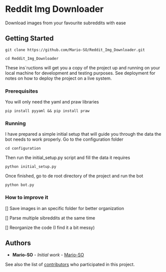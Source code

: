 # Reddit Img Downloader

Download images from your favourite subreddits with ease

## Getting Started
```
git clone https://github.com/Mario-SO/Reddit_Img_Downloader.git
```
```
cd Reddit_Img_Downloader
```
These ins`ructions will get you a copy of the project up and running on your local machine for development and testing purposes. See deployment for notes on how to deploy the project on a live system.

### Prerequisites

You will only need the yaml and praw libraries

```
pip install pyyaml && pip install praw
```

### Running

I have prepared a simple initial setup that will guide you through the data the bot needs to work properly.
Go to the configuration folder 

```
cd configuration
```
Then run the initial_setup.py script and fill the data it requires

```
python initial_setup.py
```
Once finished, go to de root directory of the project and run the bot

```
python bot.py
```

### How to improve it

[] Save images in an specific folder for better organization

[] Parse multiple sibreddits at the same time

[] Reorganize the code (I find it a bit messy)

## Authors

* **Mario-SO** - *Initial work* - [Mario-SO](https://github.com/Mario-SO)

See also the list of [contributors](https://github.com/Mario-SO/Reddit_Img_Downloader/graphs/contributors) who participated in this project.
